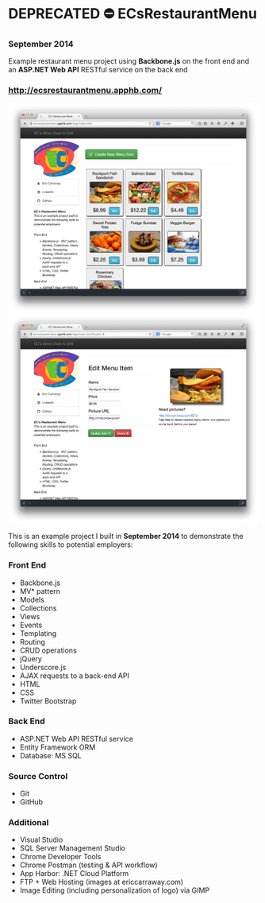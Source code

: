 DEPRECATED ⛔️ ECsRestaurantMenu
=================
### September 2014

Example restaurant menu project using **Backbone.js** on the front end and an **ASP.NET Web API**
RESTful service on the back end

### http://ecsrestaurantmenu.apphb.com/

![ECsRestaurantMenu_view1.png](./screenshots/ECsRestaurantMenu_view1.png)
![ECsRestaurantMenu_view2.png](./screenshots/ECsRestaurantMenu_view2.png)

This is an example project I built in **September 2014** to demonstrate the following skills to
potential employers:

### Front End
  * Backbone.js
  * MV* pattern
  * Models
  * Collections
  * Views
  * Events
  * Templating
  * Routing
  * CRUD operations
  * jQuery
  * Underscore.js
  * AJAX requests to a back-end API
  * HTML
  * CSS
  * Twitter Bootstrap

### Back End
  * ASP.NET Web API RESTful service
  * Entity Framework ORM
  * Database: MS SQL

### Source Control
  * Git
  * GitHub

### Additional
  * Visual Studio
  * SQL Server Management Studio
  * Chrome Developer Tools
  * Chrome Postman (testing & API workflow)
  * App Harbor: .NET Cloud Platform
  * FTP + Web Hosting (images at ericcarraway.com)
  * Image Editing (including personalization of logo) via GIMP

